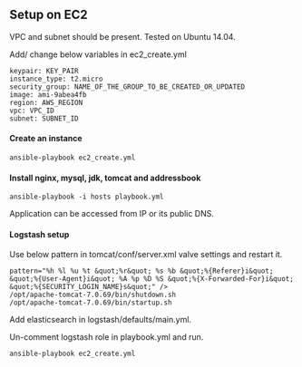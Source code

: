 ## Setup on EC2

VPC and subnet should be present. Tested on Ubuntu 14.04.

Add/ change below variables in ec2_create.yml

    keypair: KEY_PAIR
    instance_type: t2.micro
    security_group: NAME_OF_THE_GROUP_TO_BE_CREATED_OR_UPDATED
    image: ami-9abea4fb
    region: AWS_REGION
    vpc: VPC_ID
    subnet: SUBNET_ID

#### Create an instance

    ansible-playbook ec2_create.yml

#### Install nginx, mysql, jdk, tomcat and addressbook
    
    ansible-playbook -i hosts playbook.yml
    
Application can be accessed from IP or its public DNS.

#### Logstash setup
Use below pattern in tomcat/conf/server.xml valve settings and restart it.

    pattern="%h %l %u %t &quot;%r&quot; %s %b &quot;%{Referer}i&quot; &quot;%{User-Agent}i&quot; %A %p %D %S &quot;%{X-Forwarded-For}i&quot; &quot;%{SECURITY_LOGIN_NAME}s&quot;" />
    /opt/apache-tomcat-7.0.69/bin/shutdown.sh
    /opt/apache-tomcat-7.0.69/bin/startup.sh

Add elasticsearch in logstash/defaults/main.yml.

Un-comment logstash role in playbook.yml and run.

    ansible-playbook ec2_create.yml
    
